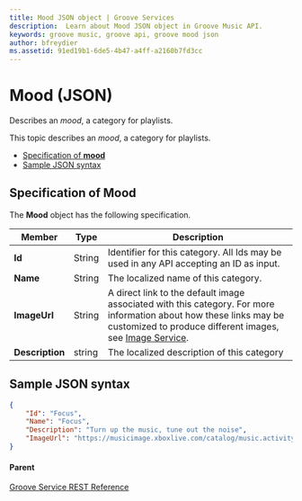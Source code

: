 ```yaml
---
title: Mood JSON object | Groove Services
description:  Learn about Mood JSON object in Groove Music API.
keywords: groove music, groove api, groove mood json
author: bfreydier
ms.assetid: 91ed19b1-6de5-4b47-a4ff-a2160b7fd3cc
---
```


# Mood (JSON)
Describes an *mood*, a category for playlists.

This topic describes an *mood*, a category for playlists.

-   [Specification of **mood**](#specification-of-mood)
-   [Sample JSON syntax](#sample-json-syntax)

## Specification of Mood
The **Mood** object has the following specification.

| **Member**            | **Type**                                                             | **Description**                                                                                                                                                                                                                                                                                                                                |
|-----------------------|----------------------------------------------------------------------|------------------------------------------------------------------------------------------------------------------------------------------------------------------------------------------------------------------------------------------------------------------------------------------------------------------------------------------------|
| **Id**                | String                                                               | Identifier for this category. All Ids may be used in any API accepting an ID as input.                                                                                                                                                                                             |
| **Name**              | String                                                               | The localized name of this category.                                                                                                                                                                                                                                                                                                             |
| **ImageUrl**          | String                                                               | A direct link to the default image associated with this category. For more information about how these links may be customized to produce different images, see [Image Service](../Using-the-Groove-RESTful-Services/Image-Service.md).                                                                                                                |
| **Description**       | string                                                               | The localized description of this category                                                                                                                                                                                                                                                                                                                          |

## Sample JSON syntax
```json
{
    "Id": "Focus",
    "Name": "Focus",
    "Description": "Turn up the music, tune out the noise",
    "ImageUrl": "https://musicimage.xboxlive.com/catalog/music.activity.Focus/image?locale=en-US"
}
```

#### Parent
[Groove Service REST Reference](overview.md)

